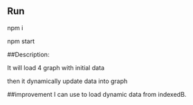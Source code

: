 ## Run
npm i 

npm start


##Description:

It will load 4 graph with initial data

then it dynamically update data into graph



##improvement
I can use to load dynamic data from indexedB.



